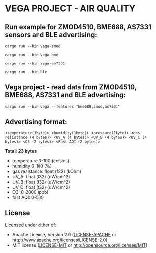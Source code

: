 # VEGA PROJECT - AIR QUALITY

## Run example for ZMOD4510, BME688, AS7331 sensors and BLE advertising:

```
cargo run --bin vega-zmod
```
```
cargo run --bin vega-bme
```
```
cargo run --bin vega-as7331
```
```
cargo run --bin ble
```

## Vega project - read data from ZMOD4510, BME688, AS7331 and BLE advertising:
```
cargo run --bin vega --features "bme688,zmod,as7331"
```

## Advertising format:
```
<temperature(1byte)> <humidity(1byte)> <pressure(1byte)> <gas resistance (4 bytes)> <UV_A (4 bytes)> <UV_B (4 bytes)> <UV_C (4 bytes)> <O3 (2 bytes)> <Fast AQI (2 bytes)>
```
**Total: 23 bytes**
- temperature 0-100 (celsius)
- humidity 0-100 (%)
- gas resistance: float (f32) (kOhm)
- UV_A: float (f32) (uW/cm^2)
- UV_B: float (f32) (uW/cm^2)
- UV_C: float (f32) (uW/cm^2)
- O3: 0-2000 (ppb)
- fast AQI: 0-500
## License

Licensed under either of:

- Apache License, Version 2.0 ([LICENSE-APACHE](LICENSE-APACHE) or http://www.apache.org/licenses/LICENSE-2.0)
- MIT license ([LICENSE-MIT](LICENSE-MIT) or http://opensource.org/licenses/MIT)
